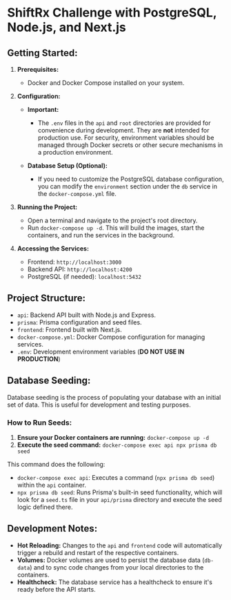 # ShiftRx Challenge with PostgreSQL, Node.js, and Next.js

## Getting Started:

1. **Prerequisites:**
   - Docker and Docker Compose installed on your system.

2. **Configuration:**
    * **Important:**
       - The `.env` files in the `api` and `root` directories are provided for convenience during development. They are **not** intended for production use. For security, environment variables should be managed through Docker secrets or other secure mechanisms in a production environment.

    * **Database Setup (Optional):**
        - If you need to customize the PostgreSQL database configuration, you can modify the `environment` section under the `db` service in the `docker-compose.yml` file.

3. **Running the Project:**
   - Open a terminal and navigate to the project's root directory.
   - Run `docker-compose up -d`. This will build the images, start the containers, and run the services in the background.

4. **Accessing the Services:**
   - Frontend: `http://localhost:3000`
   - Backend API: `http://localhost:4200`
   - PostgreSQL (if needed): `localhost:5432`

## Project Structure:

- `api`: Backend API built with Node.js and Express.
- `prisma`: Prisma configuration and seed files.
- `frontend`: Frontend built with Next.js.
- `docker-compose.yml`: Docker Compose configuration for managing services.
- `.env`: Development environment variables (**DO NOT USE IN PRODUCTION**)

## Database Seeding:

Database seeding is the process of populating your database with an initial set of data. This is useful for development and testing purposes.

### How to Run Seeds:

1. **Ensure your Docker containers are running:** `docker-compose up -d`
2. **Execute the seed command:** `docker-compose exec api npx prisma db seed`

This command does the following:

- `docker-compose exec api`: Executes a command (`npx prisma db seed`) within the `api` container.
- `npx prisma db seed`:  Runs Prisma's built-in seed functionality, which will look for a `seed.ts` file in your `api/prisma` directory and execute the seed logic defined there.

## Development Notes:

- **Hot Reloading:** Changes to the `api` and `frontend` code will automatically trigger a rebuild and restart of the respective containers.
- **Volumes:** Docker volumes are used to persist the database data (`db-data`) and to sync code changes from your local directories to the containers. 
- **Healthcheck:** The database service has a healthcheck to ensure it's ready before the API starts.
